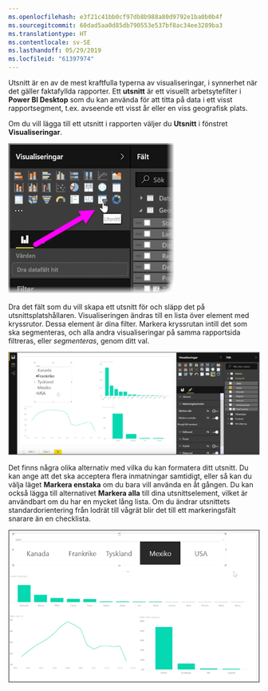 ```yaml
---
ms.openlocfilehash: e3f21c41bb0cf97db8b988a80d9792e1ba0b0b4f
ms.sourcegitcommit: 60dad5aa0d85db790553e537bf8ac34ee3289ba3
ms.translationtype: HT
ms.contentlocale: sv-SE
ms.lasthandoff: 05/29/2019
ms.locfileid: "61397974"
---
```

Utsnitt är en av de mest kraftfulla typerna av visualiseringar, i synnerhet när det gäller faktafyllda rapporter. Ett **utsnitt** är ett visuellt arbetsytefilter i **Power BI Desktop** som du kan använda för att titta på data i ett visst rapportsegment, t.ex. avseende ett visst år eller en viss geografisk plats.

Om du vill lägga till ett utsnitt i rapporten väljer du **Utsnitt** i fönstret **Visualiseringar**.

![](media/3-4-create-slicers/3-4_1.png)

Dra det fält som du vill skapa ett utsnitt för och släpp det på utsnittsplatshållaren. Visualiseringen ändras till en lista över element med kryssrutor. Dessa element är dina filter. Markera kryssrutan intill det som ska segmenteras, och alla andra visualiseringar på samma rapportsida filtreras, eller *segmenteras*, genom ditt val.

![](media/3-4-create-slicers/3-4_2.png)

Det finns några olika alternativ med vilka du kan formatera ditt utsnitt. Du kan ange att det ska acceptera flera inmatningar samtidigt, eller så kan du välja läget **Markera enstaka** om du bara vill använda en åt gången. Du kan också lägga till alternativet **Markera alla** till dina utsnittselement, vilket är användbart om du har en mycket lång lista. Om du ändrar utsnittets standardorientering från lodrät till vågrät blir det till ett markeringsfält snarare än en checklista.

![](media/3-4-create-slicers/3-4_3.png)

